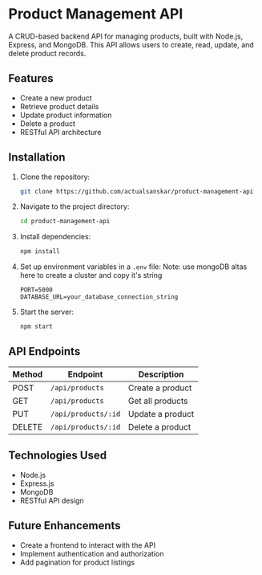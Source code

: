 # Product Management API

A CRUD-based backend API for managing products, built with Node.js, Express, and MongoDB. This API allows users to create, read, update, and delete product records.

## Features

- Create a new product
- Retrieve product details
- Update product information
- Delete a product
- RESTful API architecture

## Installation

1. Clone the repository:
   ```sh
   git clone https://github.com/actualsanskar/product-management-api
   ```
2. Navigate to the project directory:
   ```sh
   cd product-management-api
   ```
3. Install dependencies:
   ```sh
   npm install
   ```
4. Set up environment variables in a `.env` file:
   Note: use mongoDB altas here to create a cluster and copy it's string
   ```env
   PORT=5000
   DATABASE_URL=your_database_connection_string
   ```
5. Start the server:
   ```sh
   npm start
   ```

## API Endpoints

| Method | Endpoint       | Description         |
|--------|---------------|---------------------|
| POST   | `/api/products`   | Create a product   |
| GET    | `/api/products`   | Get all products   |
| PUT    | `/api/products/:id` | Update a product   |
| DELETE | `/api/products/:id` | Delete a product   |

## Technologies Used

- Node.js
- Express.js
- MongoDB
- RESTful API design

## Future Enhancements

- Create a frontend to interact with the API
- Implement authentication and authorization
- Add pagination for product listings


